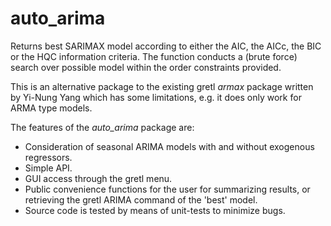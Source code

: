 # auto_arima

Returns best SARIMAX model according to either the AIC, the AICc, the BIC or the HQC information criteria. The function conducts a (brute force) search over possible model within the order constraints provided.

This is an alternative package to the existing gretl *armax* package written by Yi-Nung Yang which has some limitations, e.g. it does only work for ARMA type models.

The features of the *auto_arima* package are:
- Consideration of seasonal ARIMA models with and without exogenous regressors.
- Simple API.
- GUI access through the gretl menu.
- Public convenience functions for the user for summarizing results, or retrieving the gretl ARIMA command of the 'best' model.
- Source code is tested by means of unit-tests to minimize bugs.
